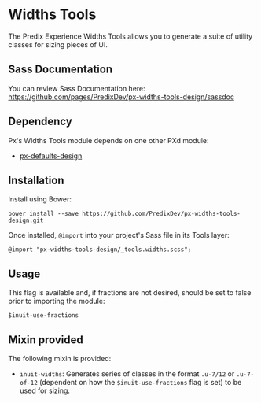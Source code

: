 # Widths Tools

The Predix Experience Widths Tools allows you to generate a suite of utility classes for sizing pieces of UI.

## Sass Documentation

You can review Sass Documentation here: https://github.com/pages/PredixDev/px-widths-tools-design/sassdoc

## Dependency

Px's Widths Tools module depends on one other PXd module:

* [px-defaults-design](https://github.com/PredixDev/px-defaults-design)

## Installation

Install using Bower:

    bower install --save https://github.com/PredixDev/px-widths-tools-design.git

Once installed, `@import` into your project's Sass file in its Tools layer:

    @import "px-widths-tools-design/_tools.widths.scss";

## Usage

This flag is available and, if fractions are not desired, should be set to false prior to importing the module:

    $inuit-use-fractions

## Mixin provided

The following mixin is provided:

* `inuit-widths`: Generates series of classes in the format `.u-7/12` or `.u-7-of-12` (dependent on how the `$inuit-use-fractions` flag is set) to be used for sizing.
